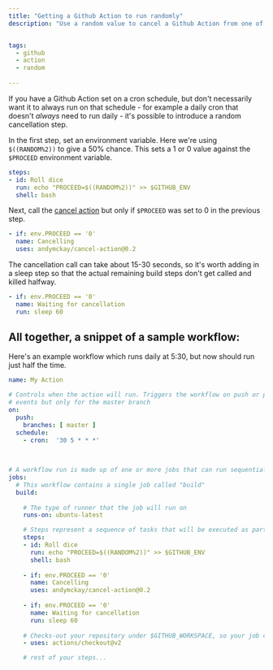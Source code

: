 ```yaml
---
title: "Getting a Github Action to run randomly"
description: "Use a random value to cancel a Github Action from one of its own jobs"


tags: 
  - github
  - action
  - random
  
---
```


If you have a Github Action set on a cron schedule, but don't necessarily want it to always run on that schedule - for example a daily cron that doesn't _always_ need to run daily - it's possible to introduce a random cancellation step. 

In the first step, set an environment variable.  Here we're using `$((RANDOM%2))` to give a 50% chance. This sets a 1 or 0 value against the `$PROCEED` environment variable.  

```yml
steps:
- id: Roll dice
  run: echo "PROCEED=$((RANDOM%2))" >> $GITHUB_ENV
  shell: bash
```

Next, call the [cancel action](https://github.com/andymckay/cancel-action) but only if `$PROCEED` was set to 0 in the previous step. 

```yml
- if: env.PROCEED == '0'
  name: Cancelling
  uses: andymckay/cancel-action@0.2
```

The cancellation call can take about 15-30 seconds, so it's worth adding in a sleep step so that the actual remaining build steps don't get called and killed halfway.  

```yml
- if: env.PROCEED == '0'
  name: Waiting for cancellation
  run: sleep 60
```      

## All together, a snippet of a sample workflow:

Here's an example workflow which runs daily at 5:30, but now should run just half the time.

```yml
name: My Action

# Controls when the action will run. Triggers the workflow on push or pull request
# events but only for the master branch
on:
  push:
    branches: [ master ]
  schedule:
    - cron:  '30 5 * * *'
    
    

# A workflow run is made up of one or more jobs that can run sequentially or in parallel
jobs:
  # This workflow contains a single job called "build"
  build:
    
    # The type of runner that the job will run on
    runs-on: ubuntu-latest

    # Steps represent a sequence of tasks that will be executed as part of the job
    steps:
    - id: Roll dice
      run: echo "PROCEED=$((RANDOM%2))" >> $GITHUB_ENV
      shell: bash
      
    - if: env.PROCEED == '0'
      name: Cancelling
      uses: andymckay/cancel-action@0.2
      
    - if: env.PROCEED == '0'
      name: Waiting for cancellation
      run: sleep 60
    
    # Checks-out your repository under $GITHUB_WORKSPACE, so your job can access it
    - uses: actions/checkout@v2

    # rest of your steps...
```    
